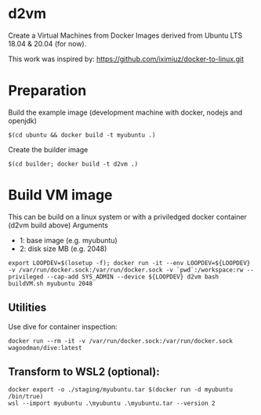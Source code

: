 # d2vm
Create a Virtual Machines from Docker Images derived from Ubuntu LTS 18.04 & 20.04 (for now).

This work was inspired by: https://github.com/iximiuz/docker-to-linux.git

# Preparation
Build the example image (development machine with docker, nodejs and openjdk)
```
$(cd ubuntu && docker build -t myubuntu .)
```

Create the builder image
```
$(cd builder; docker build -t d2vm .)
```

# Build VM image

This can be build on a linux system or with a priviledged docker container (d2vm build above)
Arguments
 - 1: base image (e.g. myubuntu)
 - 2: disk size MB (e.g. 2048)
```
export LOOPDEV=$(losetup -f); docker run -it --env LOOPDEV=${LOOPDEV} -v /var/run/docker.sock:/var/run/docker.sock -v `pwd`:/workspace:rw --privileged --cap-add SYS_ADMIN --device ${LOOPDEV} d2vm bash buildVM.sh myubuntu 2048
```

## Utilities
Use dive for container inspection:
```
docker run --rm -it -v /var/run/docker.sock:/var/run/docker.sock wagoodman/dive:latest
```

## Transform to WSL2 (optional):
```
docker export -o ./staging/myubuntu.tar $(docker run -d myubuntu /bin/true)
wsl --import myubuntu .\myubuntu .\myubuntu.tar --version 2
```
